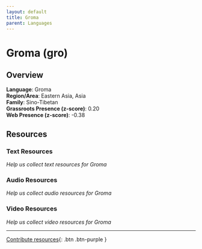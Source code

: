 ```yaml
---
layout: default
title: Groma
parent: Languages
---
```


# Groma (gro)

## Overview

**Language**: Groma  
**Region/Area**: Eastern Asia, Asia  
**Family**: Sino-Tibetan  
**Grassroots Presence (z-score)**: 0.20  
**Web Presence (z-score)**: -0.38  

## Resources

### Text Resources
*Help us collect text resources for Groma*

### Audio Resources
*Help us collect audio resources for Groma*

### Video Resources
*Help us collect video resources for Groma*

---

[Contribute resources](https://forms.office.com/e/1SfLJx3u1r){: .btn .btn-purple }
